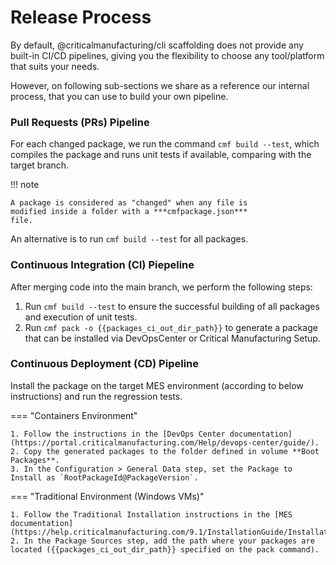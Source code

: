 # Release Process

By default, @criticalmanufacturing/cli scaffolding does not provide any built-in CI/CD pipelines, giving you the flexibility to choose any tool/platform that suits your needs.

However, on following sub-sections we share as a reference our internal process, that you can use to build your own pipeline.

### Pull Requests (PRs) Pipeline

For each changed package, we run the command `cmf build --test`, which compiles the package and runs unit tests if available, comparing with the target branch.

!!! note

    A package is considered as "changed" when any file is
    modified inside a folder with a ***cmfpackage.json***
    file.

An alternative is to run `cmf build --test` for all packages.

### Continuous Integration (CI) Piepeline

After merging code into the main branch, we perform the following steps:

1. Run `cmf build --test` to ensure the successful building of all packages and execution of unit tests.
2. Run `cmf pack -o {{packages_ci_out_dir_path}}` to generate a package that can be installed via DevOpsCenter or Critical Manufacturing Setup.

### Continuous Deployment (CD) Pipeline

Install the package on the target MES environment (according to below instructions) and run the regression tests.

=== "Containers Environment"

    1. Follow the instructions in the [DevOps Center documentation](https://portal.criticalmanufacturing.com/Help/devops-center/guide/).
    2. Copy the generated packages to the folder defined in volume **Boot Packages**.
    3. In the Configuration > General Data step, set the Package to Install as `RootPackageId@PackageVersion`.

=== "Traditional Environment (Windows VMs)"

    1. Follow the Traditional Installation instructions in the [MES documentation](https://help.criticalmanufacturing.com/9.1/InstallationGuide/Installation).
    2. In the Package Sources step, add the path where your packages are located ({{packages_ci_out_dir_path}} specified on the pack command).
